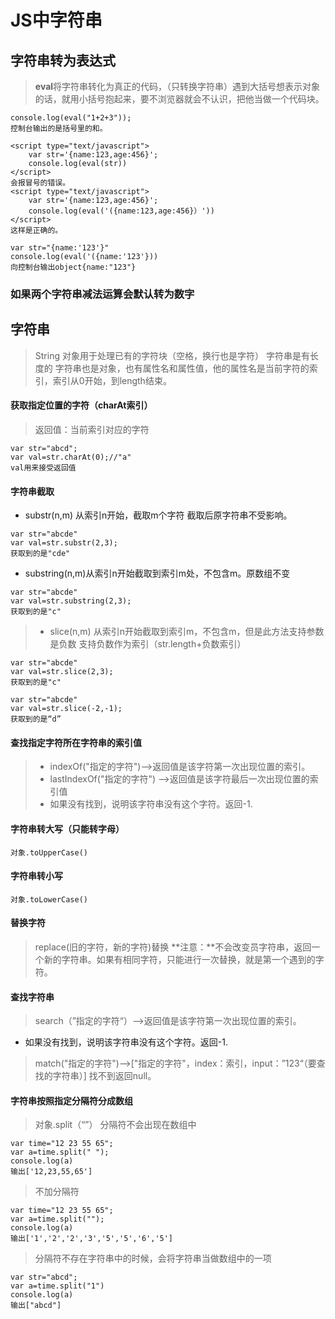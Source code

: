 # JS中字符串

## 字符串转为表达式

>**eval**将字符串转化为真正的代码，（只转换字符串）遇到大括号想表示对象的话，就用小括号抱起来，要不浏览器就会不认识，把他当做一个代码块。
```
console.log(eval("1+2+3"));
控制台输出的是括号里的和。

<script type="text/javascript">
    var str='{name:123,age:456}';
    console.log(eval(str))
</script>
会报冒号的错误。
<script type="text/javascript">
    var str='{name:123,age:456}';
    console.log(eval('({name:123,age:456}）'))
</script>
这样是正确的。

var str="{name:'123'}"
console.log(eval('({name:'123'}))
向控制台输出object{name:"123"}

```
### 如果两个字符串减法运算会默认转为数字
## 字符串

>String 对象用于处理已有的字符块（空格，换行也是字符）
>字符串是有长度的
>字符串也是对象，也有属性名和属性值，他的属性名是当前字符的索引，索引从0开始，到length结束。


#### 获取指定位置的字符（charAt索引）
>返回值：当前索引对应的字符
```
var str="abcd";
var val=str.charAt(0);//"a"
val用来接受返回值
```

#### 字符串截取

>  
  -  substr(n,m) 从索引n开始，截取m个字符
  截取后原字符串不受影响。
```
var str="abcde"
var val=str.substr(2,3);
获取到的是"cde"
``` 
>
 -  substring(n,m)从索引n开始截取到索引m处，不包含m。原数组不变
```
var str="abcde"
var val=str.substring(2,3);
获取到的是"c"
```


>  -   slice(n,m) 从索引n开始截取到索引m，不包含m，但是此方法支持参数是负数
>  支持负数作为索引（str.length+负数索引）
```
var str="abcde"
var val=str.slice(2,3);
获取到的是"c"

var str="abcde"
var val=str.slice(-2,-1);
获取到的是“d”
```

#### 查找指定字符所在字符串的索引值
> -  indexOf("指定的字符")-->返回值是该字符第一次出现位置的索引。
> -  lastIndexOf("指定的字符")  -->返回值是该字符最后一次出现位置的索引值
> -   如果没有找到，说明该字符串没有这个字符。返回-1.


#### 字符串转大写（只能转字母）
```
对象.toUpperCase()
```

#### 字符串转小写
```
对象.toLowerCase()
```

#### 替换字符
>replace(旧的字符，新的字符)替换
**注意：**不会改变员字符串，返回一个新的字符串。如果有相同字符，只能进行一次替换，就是第一个遇到的字符。

#### 查找字符串
> search（”指定的字符“）-->返回值是该字符第一次出现位置的索引。
   -   如果没有找到，说明该字符串没有这个字符。返回-1.
 
> match("指定的字符")-->["指定的字符"，index：索引，input：”123“（要查找的字符串）] 找不到返回null。
#### 字符串按照指定分隔符分成数组
>对象.split（“”）
>分隔符不会出现在数组中
```
var time="12 23 55 65";
var a=time.split(" ");
console.log(a)
输出['12,23,55,65']
```
>不加分隔符
```
var time="12 23 55 65";
var a=time.split("");
console.log(a)
输出['1','2','2','3','5','5','6','5']
```
>分隔符不存在字符串中的时候，会将字符串当做数组中的一项
```
var str="abcd";
var a=time.split("1")
console.log(a)
输出["abcd"]
```

